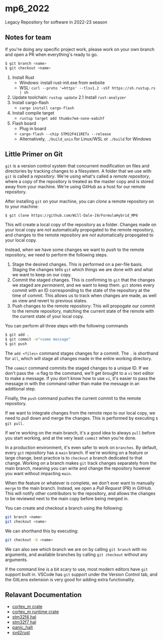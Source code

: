 # mp6_2022
Legacy Repository for software in 2022-23 season
## Notes for team
If you're doing any specific project work, please work on your own branch and open a PR when everything's ready to go. 

```sh
$ git branch <name>
$ git checkout <name>
```
1. Install Rust 
	- Windows: install rust-init.exe from website
	- WSL: `curl --proto '=https' --tlsv1.2 -sSf https://sh.rustup.rs | sh`
2. Update toolchain: `rustup update`
2.1 Install `rust-analyzer`
3. Install cargo-flash
	- `cargo install cargo-flash `
4. Install compile target
	- `rustup target add thumbv7em-none-eabihf`
5. Flash board
	- Plug in board
	- `cargo-flash --chip STM32F411RETx --release`
	- Alternatively, `./build_unix` for Linux/WSL or `./build` for Windows

## Little Primer on Git
`git` is a version control system that concurrent modification on files and directories by tracking changes to a filesystem. 
A folder that we use with `git` is called a *repository*. 
We're using what's called a *remote repository*, where a copy of the repository is treated as the master copy and is stored away from your machine. 
We're using GitHub as a host for our remote repository. 

After installing `git` on your machine, you can *clone* a remote repository on to your machine:
```
$ git clone https://github.com/Will-Dale-19/FormulaHybrid_MP6
```

This will create a local copy of the repository as a folder. Changes made on your local copy are *not* automatically propogated to the remote repository,
and changes to the remote repository are *not* automatically propogated to your local copy. 

Instead, when we have some changes we want to *push* to the remote repository, we need to perform the following steps. 
1. Stage the desired changes. This is performed on a per-file basis. Staging the changes tells `git` which things we are done with and what we want to keep on our copy. 
2. Commit the staged changes. This is confirming to `git` that the changes we staged are *permanent*, and we want to keep them. 
`git` stores every commit with an ID corresponding to the state of the repository at the time of commit. This allows us to track when changes are made, as well as view and revert to previous states. 
3. Push changes to the remote repository: This will propogate our commit to the remote repository, matching the current state of the remote with the current state of your local copy. 

You can perform all three steps with the following commands
```sh
$ git add .
$ git commit -m"<some message"
$ git push
```
The `add <files>` command stages changes for a commit. The `.` is shorthand for `all`, which will stage all changes made in the entire working directory. 

The `commit` command commits the staged changes to a unique ID. If we don't pass the `-m` flag to the command, we'll get brought to a `vi` text editor to make a message. If you don't know how to use `vi`, it's easier to pass the message in with the command rather than make the message in an additional step. 

Finally, the `push` command pushes the current commit to the remote repository. 

If we want to integrate changes from the remote repo to our local copy, we need to *pull* down and merge the changes. 
This is performed by executing `$ git pull`. 

If we're working on the main branch, it's a good idea to always `pull` before you start working, and at the very least `commit` when you're done. 

In a production environment, it's even safer to work on `branches`. 
By default, every `git` repository has a `main` branch. If we're working on a feature or large change, best practice is to `checkout` a branch dedicated to that change. Working on a branch makes `git` track changes separately from the main branch, meaning you can write and change the repository however you want without impacting `main`. 

When the feature or whatever is complete, we don't ever want to manually `merge` to the main branch. Instead, we open a *Pull Request* (PR) in GitHub.
This will notify other contributors to the repository, and allows the changes to be reviewed next to the main copy before being merged in. 

You can create and checkout a branch using the following:
```sh
git branch <name>
git checkout <name>
```
We can shorthand this by executing:
```sh
git checkout -b <name>
```
We can also see which branch we are on by calling `git branch` with no arguments, and available branches by calling `git checkout` without any arguments.

If the command line is a bit scary to use, most modern editors have `git` support built in. VSCode has `git` support under the Version Control tab, and the GitLens extension is very good for adding extra functionality. 

## Relavant Documentation
- [cortex_m crate](https://docs.rs/cortex-m/)
- [cortex_m runtime crate](https://docs.rs/cortex-m-rt/latest/cortex_m_rt/)
- [stm32f4 hal](https://docs.rs/stm32f4xx-hal)
- [stm32f7 hal](https://docs.rs/stm32f7xx-hal)
- [panic_halt](https://docs.rs/panic-halt/)
- [svd2rust](https://docs.rs/svd2rust/0.24.1/svd2rust/#peripheral-api)
